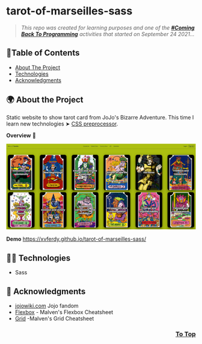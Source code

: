 # tarot-of-marseilles-sass

> _This repo was created for learning purposes and one of the [_**#Coming Back To Programming**_](https://github.com/xvferdy/beginner-portfolio "Beginner Portfolio") activities that started on September 24 2021…_

## :round_pushpin:Table of Contents
- [About The Project](#about-the-project)
- [Technologies](#technologies)
- [Acknowledgments](#acknowledgments)

## 🌍 About the Project
Static website to show tarot card from JoJo's Bizarre Adventure. This time I learn new technologies ➤ [CSS preprocessor](https://developer.mozilla.org/en-US/docs/Glossary/CSS_preprocessor).

**Overview** 🔭
<p align="">
  <img src="./assets/overview.png">
</p>

**Demo**
https://xvferdy.github.io/tarot-of-marseilles-sass/

## 👷‍♀️ Technologies
- Sass

## 👏 Acknowledgments
- [jojowiki.com](https://jojowiki.com/Tarot_Cards) Jojo fandom
- [Flexbox](https://flexbox.malven.co/) - Malven's Flexbox Cheatsheet
- [Grid](https://grid.malven.co/) -Malven's Grid Cheatsheet

<h3 align="right">
      <a href="#tarot-of-marseilles-sass">To Top</a>
</h3>
